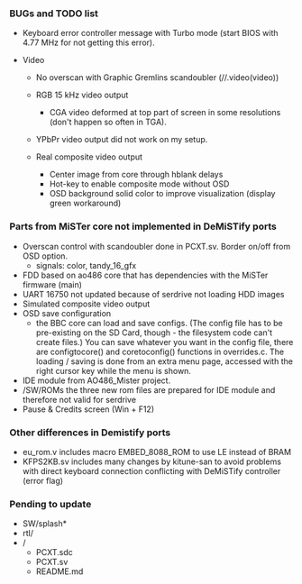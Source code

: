### BUGs and TODO list

* Keyboard error controller message with Turbo mode (start BIOS with 4.77 MHz for not getting this error).

* Video

  * No overscan with Graphic Gremlins scandoubler (//.video(video))

  * RGB 15 kHz video output 
    * CGA video deformed at top part of screen in some resolutions (don't happen so often in TGA).
    
  * YPbPr video output did not work on my setup.

  * Real composite video output
    * Center image from core through hblank delays
    * Hot-key to enable composite mode without OSD 
    * OSD background solid color to improve visualization (display green workaround)
    
      

### Parts from MiSTer core not implemented in DeMiSTify ports

* Overscan control with scandoubler done in PCXT.sv. Border on/off from OSD option.
  * signals: color, tandy_16_gfx
* FDD based on ao486 core that has dependencies with the MiSTer firmware (main)
* UART 16750 not updated because of serdrive not loading HDD images
* Simulated composite video output
* OSD save configuration
  *  the BBC core can load and save configs.  (The config file has to be pre-existing on the SD Card, though - the filesystem code can't create files.)  You can save whatever you want in the config file, there are configtocore() and coretoconfig() functions in overrides.c.  The loading / saving is done from an extra menu page, accessed with the right cursor key while the menu is shown.
*  IDE module from AO486_Mister project.
* /SW/ROMs  the three new rom files are prepared for IDE module and therefore not valid for serdrive
* Pause & Credits screen (Win + F12)

### Other differences in Demistify ports

* eu_rom.v includes macro EMBED_8088_ROM to use LE instead of BRAM
* KFPS2KB.sv includes many changes by kitune-san to avoid problems with direct keyboard connection conflicting with DeMiSTify controller (error flag)



### Pending to update

* SW/splash*
* rtl/
* /
  * PCXT.sdc
  * PCXT.sv
  * README.md




